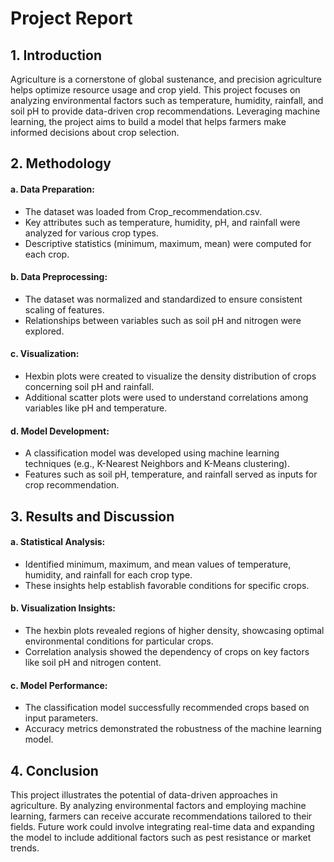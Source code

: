# Project Report #                                                                                                  
## 1. Introduction
Agriculture is a cornerstone of global sustenance, and precision agriculture helps optimize resource usage and crop yield. This project focuses on analyzing environmental factors such as temperature, humidity, rainfall, and soil pH to provide data-driven crop recommendations. Leveraging machine learning, the project aims to build a model that helps farmers make informed decisions about crop selection.

## 2. Methodology
#### a.	Data Preparation:
* The dataset was loaded from Crop_recommendation.csv.
* Key attributes such as temperature, humidity, pH, and rainfall were analyzed for various crop types.
* Descriptive statistics (minimum, maximum, mean) were computed for each crop.
#### b.	Data Preprocessing:
* The dataset was normalized and standardized to ensure consistent scaling of features.
* Relationships between variables such as soil pH and nitrogen were explored.
#### c.	Visualization:
* Hexbin plots were created to visualize the density distribution of crops concerning soil pH and rainfall.
* Additional scatter plots were used to understand correlations among variables like pH and temperature.
#### d. Model Development:
* A classification model was developed using machine learning techniques (e.g., K-Nearest Neighbors and K-Means clustering).
* Features such as soil pH, temperature, and rainfall served as inputs for crop recommendation.

## 3. Results and Discussion
#### a. Statistical Analysis:
* Identified minimum, maximum, and mean values of temperature, humidity, and rainfall for each crop type.
* These insights help establish favorable conditions for specific crops.
#### b. Visualization Insights:
* The hexbin plots revealed regions of higher density, showcasing optimal environmental conditions for particular crops.
* Correlation analysis showed the dependency of crops on key factors like soil pH and nitrogen content.
#### c. Model Performance:
* The classification model successfully recommended crops based on input parameters.
* Accuracy metrics demonstrated the robustness of the machine learning model.

## 4. Conclusion
This project illustrates the potential of data-driven approaches in agriculture. By analyzing environmental factors and employing machine learning, farmers can receive accurate recommendations tailored to their fields. Future work could involve integrating real-time data and expanding the model to include additional factors such as pest resistance or market trends.
